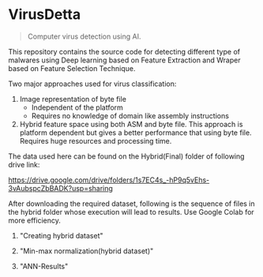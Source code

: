 # VirusDetta

> Computer virus detection using AI.

This repository contains the source code for detecting different type of malwares using Deep learning based on Feature Extraction and Wraper based on Feature Selection Technique. 

Two major approaches used for virus classification:
1. Image representation of byte file
    -  Independent of the platform
    - Requires no knowledge of domain like assembly instructions
2. Hybrid feature space using both ASM and byte file.
This approach is platform dependent but gives a better performance that using byte file. Requires huge resources and processing time.

The data used here can be found on the Hybrid(Final) folder of following drive link:

https://drive.google.com/drive/folders/1s7EC4s_-hP9q5vEhs-3vAubspcZbBADK?usp=sharing

After downloading the required dataset, following is the sequence of files in the hybrid folder whose execution will lead to results. Use Google Colab for more efficiency.

1. "Creating hybrid dataset"

2. "Min-max normalization(hybrid dataset)"

3. "ANN-Results"

